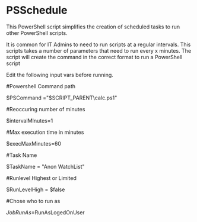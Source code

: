 # PSSchedule
This PowerShell script simplifies the creation of scheduled tasks to run other PowerShell scripts.

It is common for IT Admins to need to run scripts at a regular intervals.
This scripts takes a number of parameters that need to run every x minutes.
The script will create the command in the correct format to run a PowerShell script

Edit the following input vars before running.

#Powershell Command path

$PSCommand ="$SCRIPT_PARENT\calc.ps1" 


#Reoccuring number of minutes

$intervalMInutes=1


#Max execution time in minutes

$execMaxMinutes=60


#Task Name

$TaskName = "Anon WatchList"


#Runlevel Highest or Limited

$RunLevelHigh = $false


#Chose who to run as

$JobRunAs =$RunAsLogedOnUser   
